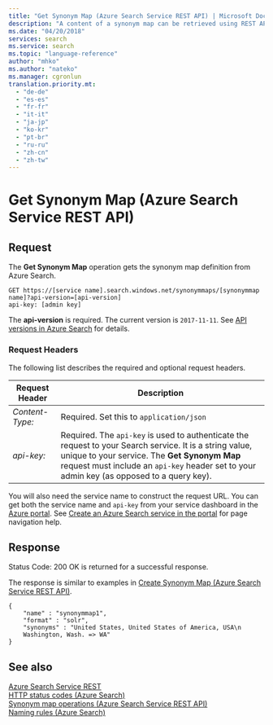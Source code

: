 ```yaml
---
title: "Get Synonym Map (Azure Search Service REST API) | Microsoft Docs"
description: "A content of a synonym map can be retrieved using REST API in Azure Search."
ms.date: "04/20/2018"
services: search
ms.service: search
ms.topic: "language-reference"
author: "mhko"
ms.author: "nateko"
ms.manager: cgronlun
translation.priority.mt:
  - "de-de"
  - "es-es"
  - "fr-fr"
  - "it-it"
  - "ja-jp"
  - "ko-kr"
  - "pt-br"
  - "ru-ru"
  - "zh-cn"
  - "zh-tw"
---
```

# Get Synonym Map (Azure Search Service REST API)

## Request
  The **Get Synonym Map** operation gets the synonym map definition from Azure Search.  

```  
GET https://[service name].search.windows.net/synonymmaps/[synonymmap name]?api-version=[api-version]  
api-key: [admin key]  
```  

 The **api-version** is required. The current version is `2017-11-11`. See [API versions in Azure Search](https://docs.microsoft.com/azure/search/search-api-versions) for details.  

### Request Headers
  The following list describes the required and optional request headers.  

 |Request Header|Description|  
 |--------------------|-----------------|  
 |*Content-Type:*|Required. Set this to `application/json`|  
 |*api-key:*|Required. The `api-key` is used to authenticate the request to your Search service. It is a string value, unique to your service. The **Get Synonym Map** request must include an `api-key` header set to your admin key (as opposed to a query key).|  

  You will also need the service name to construct the request URL. You can get both the service name and `api-key` from your service dashboard in the [Azure portal](https://portal.azure.com). See [Create an Azure Search service in the portal](https://azure.microsoft.com/documentation/articles/search-create-service-portal/) for page navigation help.  

## Response  
 Status Code: 200 OK is returned for a successful response.  

 The response is similar to examples in [Create Synonym Map &#40;Azure Search Service REST API&#41;](create-synonym-map.md).  

```  
{   
    "name" : "synonymmap1",  
    "format" : "solr",  
    "synonyms" : "United States, United States of America, USA\n
    Washington, Wash. => WA"
}  

```  

## See also  
 [Azure Search Service REST](index.md)   
 [HTTP status codes &#40;Azure Search&#41;](http-status-codes.md)   
 [Synonym map operations &#40;Azure Search Service REST API&#41;](synonym-map-operations.md)   
 [Naming rules &#40;Azure Search&#41;](naming-rules.md)   
